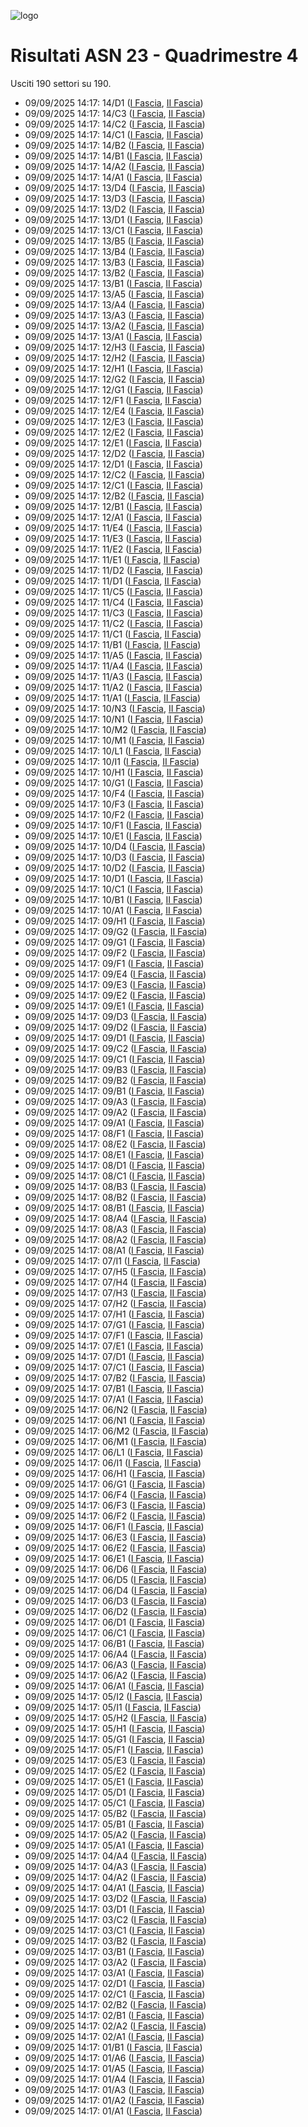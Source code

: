 ![logo](img/logo.png)

# Risultati ASN 23 - Quadrimestre 4

Usciti 190 settori su 190.

- 09/09/2025 14:17: 14/D1 ([I Fascia](https://asn23.cineca.it/pubblico/miur/esito/14%252FD1/1/4), [II Fascia](https://asn23.cineca.it/pubblico/miur/esito/14%252FD1/2/4))
- 09/09/2025 14:17: 14/C3 ([I Fascia](https://asn23.cineca.it/pubblico/miur/esito/14%252FC3/1/4), [II Fascia](https://asn23.cineca.it/pubblico/miur/esito/14%252FC3/2/4))
- 09/09/2025 14:17: 14/C2 ([I Fascia](https://asn23.cineca.it/pubblico/miur/esito/14%252FC2/1/4), [II Fascia](https://asn23.cineca.it/pubblico/miur/esito/14%252FC2/2/4))
- 09/09/2025 14:17: 14/C1 ([I Fascia](https://asn23.cineca.it/pubblico/miur/esito/14%252FC1/1/4), [II Fascia](https://asn23.cineca.it/pubblico/miur/esito/14%252FC1/2/4))
- 09/09/2025 14:17: 14/B2 ([I Fascia](https://asn23.cineca.it/pubblico/miur/esito/14%252FB2/1/4), [II Fascia](https://asn23.cineca.it/pubblico/miur/esito/14%252FB2/2/4))
- 09/09/2025 14:17: 14/B1 ([I Fascia](https://asn23.cineca.it/pubblico/miur/esito/14%252FB1/1/4), [II Fascia](https://asn23.cineca.it/pubblico/miur/esito/14%252FB1/2/4))
- 09/09/2025 14:17: 14/A2 ([I Fascia](https://asn23.cineca.it/pubblico/miur/esito/14%252FA2/1/4), [II Fascia](https://asn23.cineca.it/pubblico/miur/esito/14%252FA2/2/4))
- 09/09/2025 14:17: 14/A1 ([I Fascia](https://asn23.cineca.it/pubblico/miur/esito/14%252FA1/1/4), [II Fascia](https://asn23.cineca.it/pubblico/miur/esito/14%252FA1/2/4))
- 09/09/2025 14:17: 13/D4 ([I Fascia](https://asn23.cineca.it/pubblico/miur/esito/13%252FD4/1/4), [II Fascia](https://asn23.cineca.it/pubblico/miur/esito/13%252FD4/2/4))
- 09/09/2025 14:17: 13/D3 ([I Fascia](https://asn23.cineca.it/pubblico/miur/esito/13%252FD3/1/4), [II Fascia](https://asn23.cineca.it/pubblico/miur/esito/13%252FD3/2/4))
- 09/09/2025 14:17: 13/D2 ([I Fascia](https://asn23.cineca.it/pubblico/miur/esito/13%252FD2/1/4), [II Fascia](https://asn23.cineca.it/pubblico/miur/esito/13%252FD2/2/4))
- 09/09/2025 14:17: 13/D1 ([I Fascia](https://asn23.cineca.it/pubblico/miur/esito/13%252FD1/1/4), [II Fascia](https://asn23.cineca.it/pubblico/miur/esito/13%252FD1/2/4))
- 09/09/2025 14:17: 13/C1 ([I Fascia](https://asn23.cineca.it/pubblico/miur/esito/13%252FC1/1/4), [II Fascia](https://asn23.cineca.it/pubblico/miur/esito/13%252FC1/2/4))
- 09/09/2025 14:17: 13/B5 ([I Fascia](https://asn23.cineca.it/pubblico/miur/esito/13%252FB5/1/4), [II Fascia](https://asn23.cineca.it/pubblico/miur/esito/13%252FB5/2/4))
- 09/09/2025 14:17: 13/B4 ([I Fascia](https://asn23.cineca.it/pubblico/miur/esito/13%252FB4/1/4), [II Fascia](https://asn23.cineca.it/pubblico/miur/esito/13%252FB4/2/4))
- 09/09/2025 14:17: 13/B3 ([I Fascia](https://asn23.cineca.it/pubblico/miur/esito/13%252FB3/1/4), [II Fascia](https://asn23.cineca.it/pubblico/miur/esito/13%252FB3/2/4))
- 09/09/2025 14:17: 13/B2 ([I Fascia](https://asn23.cineca.it/pubblico/miur/esito/13%252FB2/1/4), [II Fascia](https://asn23.cineca.it/pubblico/miur/esito/13%252FB2/2/4))
- 09/09/2025 14:17: 13/B1 ([I Fascia](https://asn23.cineca.it/pubblico/miur/esito/13%252FB1/1/4), [II Fascia](https://asn23.cineca.it/pubblico/miur/esito/13%252FB1/2/4))
- 09/09/2025 14:17: 13/A5 ([I Fascia](https://asn23.cineca.it/pubblico/miur/esito/13%252FA5/1/4), [II Fascia](https://asn23.cineca.it/pubblico/miur/esito/13%252FA5/2/4))
- 09/09/2025 14:17: 13/A4 ([I Fascia](https://asn23.cineca.it/pubblico/miur/esito/13%252FA4/1/4), [II Fascia](https://asn23.cineca.it/pubblico/miur/esito/13%252FA4/2/4))
- 09/09/2025 14:17: 13/A3 ([I Fascia](https://asn23.cineca.it/pubblico/miur/esito/13%252FA3/1/4), [II Fascia](https://asn23.cineca.it/pubblico/miur/esito/13%252FA3/2/4))
- 09/09/2025 14:17: 13/A2 ([I Fascia](https://asn23.cineca.it/pubblico/miur/esito/13%252FA2/1/4), [II Fascia](https://asn23.cineca.it/pubblico/miur/esito/13%252FA2/2/4))
- 09/09/2025 14:17: 13/A1 ([I Fascia](https://asn23.cineca.it/pubblico/miur/esito/13%252FA1/1/4), [II Fascia](https://asn23.cineca.it/pubblico/miur/esito/13%252FA1/2/4))
- 09/09/2025 14:17: 12/H3 ([I Fascia](https://asn23.cineca.it/pubblico/miur/esito/12%252FH3/1/4), [II Fascia](https://asn23.cineca.it/pubblico/miur/esito/12%252FH3/2/4))
- 09/09/2025 14:17: 12/H2 ([I Fascia](https://asn23.cineca.it/pubblico/miur/esito/12%252FH2/1/4), [II Fascia](https://asn23.cineca.it/pubblico/miur/esito/12%252FH2/2/4))
- 09/09/2025 14:17: 12/H1 ([I Fascia](https://asn23.cineca.it/pubblico/miur/esito/12%252FH1/1/4), [II Fascia](https://asn23.cineca.it/pubblico/miur/esito/12%252FH1/2/4))
- 09/09/2025 14:17: 12/G2 ([I Fascia](https://asn23.cineca.it/pubblico/miur/esito/12%252FG2/1/4), [II Fascia](https://asn23.cineca.it/pubblico/miur/esito/12%252FG2/2/4))
- 09/09/2025 14:17: 12/G1 ([I Fascia](https://asn23.cineca.it/pubblico/miur/esito/12%252FG1/1/4), [II Fascia](https://asn23.cineca.it/pubblico/miur/esito/12%252FG1/2/4))
- 09/09/2025 14:17: 12/F1 ([I Fascia](https://asn23.cineca.it/pubblico/miur/esito/12%252FF1/1/4), [II Fascia](https://asn23.cineca.it/pubblico/miur/esito/12%252FF1/2/4))
- 09/09/2025 14:17: 12/E4 ([I Fascia](https://asn23.cineca.it/pubblico/miur/esito/12%252FE4/1/4), [II Fascia](https://asn23.cineca.it/pubblico/miur/esito/12%252FE4/2/4))
- 09/09/2025 14:17: 12/E3 ([I Fascia](https://asn23.cineca.it/pubblico/miur/esito/12%252FE3/1/4), [II Fascia](https://asn23.cineca.it/pubblico/miur/esito/12%252FE3/2/4))
- 09/09/2025 14:17: 12/E2 ([I Fascia](https://asn23.cineca.it/pubblico/miur/esito/12%252FE2/1/4), [II Fascia](https://asn23.cineca.it/pubblico/miur/esito/12%252FE2/2/4))
- 09/09/2025 14:17: 12/E1 ([I Fascia](https://asn23.cineca.it/pubblico/miur/esito/12%252FE1/1/4), [II Fascia](https://asn23.cineca.it/pubblico/miur/esito/12%252FE1/2/4))
- 09/09/2025 14:17: 12/D2 ([I Fascia](https://asn23.cineca.it/pubblico/miur/esito/12%252FD2/1/4), [II Fascia](https://asn23.cineca.it/pubblico/miur/esito/12%252FD2/2/4))
- 09/09/2025 14:17: 12/D1 ([I Fascia](https://asn23.cineca.it/pubblico/miur/esito/12%252FD1/1/4), [II Fascia](https://asn23.cineca.it/pubblico/miur/esito/12%252FD1/2/4))
- 09/09/2025 14:17: 12/C2 ([I Fascia](https://asn23.cineca.it/pubblico/miur/esito/12%252FC2/1/4), [II Fascia](https://asn23.cineca.it/pubblico/miur/esito/12%252FC2/2/4))
- 09/09/2025 14:17: 12/C1 ([I Fascia](https://asn23.cineca.it/pubblico/miur/esito/12%252FC1/1/4), [II Fascia](https://asn23.cineca.it/pubblico/miur/esito/12%252FC1/2/4))
- 09/09/2025 14:17: 12/B2 ([I Fascia](https://asn23.cineca.it/pubblico/miur/esito/12%252FB2/1/4), [II Fascia](https://asn23.cineca.it/pubblico/miur/esito/12%252FB2/2/4))
- 09/09/2025 14:17: 12/B1 ([I Fascia](https://asn23.cineca.it/pubblico/miur/esito/12%252FB1/1/4), [II Fascia](https://asn23.cineca.it/pubblico/miur/esito/12%252FB1/2/4))
- 09/09/2025 14:17: 12/A1 ([I Fascia](https://asn23.cineca.it/pubblico/miur/esito/12%252FA1/1/4), [II Fascia](https://asn23.cineca.it/pubblico/miur/esito/12%252FA1/2/4))
- 09/09/2025 14:17: 11/E4 ([I Fascia](https://asn23.cineca.it/pubblico/miur/esito/11%252FE4/1/4), [II Fascia](https://asn23.cineca.it/pubblico/miur/esito/11%252FE4/2/4))
- 09/09/2025 14:17: 11/E3 ([I Fascia](https://asn23.cineca.it/pubblico/miur/esito/11%252FE3/1/4), [II Fascia](https://asn23.cineca.it/pubblico/miur/esito/11%252FE3/2/4))
- 09/09/2025 14:17: 11/E2 ([I Fascia](https://asn23.cineca.it/pubblico/miur/esito/11%252FE2/1/4), [II Fascia](https://asn23.cineca.it/pubblico/miur/esito/11%252FE2/2/4))
- 09/09/2025 14:17: 11/E1 ([I Fascia](https://asn23.cineca.it/pubblico/miur/esito/11%252FE1/1/4), [II Fascia](https://asn23.cineca.it/pubblico/miur/esito/11%252FE1/2/4))
- 09/09/2025 14:17: 11/D2 ([I Fascia](https://asn23.cineca.it/pubblico/miur/esito/11%252FD2/1/4), [II Fascia](https://asn23.cineca.it/pubblico/miur/esito/11%252FD2/2/4))
- 09/09/2025 14:17: 11/D1 ([I Fascia](https://asn23.cineca.it/pubblico/miur/esito/11%252FD1/1/4), [II Fascia](https://asn23.cineca.it/pubblico/miur/esito/11%252FD1/2/4))
- 09/09/2025 14:17: 11/C5 ([I Fascia](https://asn23.cineca.it/pubblico/miur/esito/11%252FC5/1/4), [II Fascia](https://asn23.cineca.it/pubblico/miur/esito/11%252FC5/2/4))
- 09/09/2025 14:17: 11/C4 ([I Fascia](https://asn23.cineca.it/pubblico/miur/esito/11%252FC4/1/4), [II Fascia](https://asn23.cineca.it/pubblico/miur/esito/11%252FC4/2/4))
- 09/09/2025 14:17: 11/C3 ([I Fascia](https://asn23.cineca.it/pubblico/miur/esito/11%252FC3/1/4), [II Fascia](https://asn23.cineca.it/pubblico/miur/esito/11%252FC3/2/4))
- 09/09/2025 14:17: 11/C2 ([I Fascia](https://asn23.cineca.it/pubblico/miur/esito/11%252FC2/1/4), [II Fascia](https://asn23.cineca.it/pubblico/miur/esito/11%252FC2/2/4))
- 09/09/2025 14:17: 11/C1 ([I Fascia](https://asn23.cineca.it/pubblico/miur/esito/11%252FC1/1/4), [II Fascia](https://asn23.cineca.it/pubblico/miur/esito/11%252FC1/2/4))
- 09/09/2025 14:17: 11/B1 ([I Fascia](https://asn23.cineca.it/pubblico/miur/esito/11%252FB1/1/4), [II Fascia](https://asn23.cineca.it/pubblico/miur/esito/11%252FB1/2/4))
- 09/09/2025 14:17: 11/A5 ([I Fascia](https://asn23.cineca.it/pubblico/miur/esito/11%252FA5/1/4), [II Fascia](https://asn23.cineca.it/pubblico/miur/esito/11%252FA5/2/4))
- 09/09/2025 14:17: 11/A4 ([I Fascia](https://asn23.cineca.it/pubblico/miur/esito/11%252FA4/1/4), [II Fascia](https://asn23.cineca.it/pubblico/miur/esito/11%252FA4/2/4))
- 09/09/2025 14:17: 11/A3 ([I Fascia](https://asn23.cineca.it/pubblico/miur/esito/11%252FA3/1/4), [II Fascia](https://asn23.cineca.it/pubblico/miur/esito/11%252FA3/2/4))
- 09/09/2025 14:17: 11/A2 ([I Fascia](https://asn23.cineca.it/pubblico/miur/esito/11%252FA2/1/4), [II Fascia](https://asn23.cineca.it/pubblico/miur/esito/11%252FA2/2/4))
- 09/09/2025 14:17: 11/A1 ([I Fascia](https://asn23.cineca.it/pubblico/miur/esito/11%252FA1/1/4), [II Fascia](https://asn23.cineca.it/pubblico/miur/esito/11%252FA1/2/4))
- 09/09/2025 14:17: 10/N3 ([I Fascia](https://asn23.cineca.it/pubblico/miur/esito/10%252FN3/1/4), [II Fascia](https://asn23.cineca.it/pubblico/miur/esito/10%252FN3/2/4))
- 09/09/2025 14:17: 10/N1 ([I Fascia](https://asn23.cineca.it/pubblico/miur/esito/10%252FN1/1/4), [II Fascia](https://asn23.cineca.it/pubblico/miur/esito/10%252FN1/2/4))
- 09/09/2025 14:17: 10/M2 ([I Fascia](https://asn23.cineca.it/pubblico/miur/esito/10%252FM2/1/4), [II Fascia](https://asn23.cineca.it/pubblico/miur/esito/10%252FM2/2/4))
- 09/09/2025 14:17: 10/M1 ([I Fascia](https://asn23.cineca.it/pubblico/miur/esito/10%252FM1/1/4), [II Fascia](https://asn23.cineca.it/pubblico/miur/esito/10%252FM1/2/4))
- 09/09/2025 14:17: 10/L1 ([I Fascia](https://asn23.cineca.it/pubblico/miur/esito/10%252FL1/1/4), [II Fascia](https://asn23.cineca.it/pubblico/miur/esito/10%252FL1/2/4))
- 09/09/2025 14:17: 10/I1 ([I Fascia](https://asn23.cineca.it/pubblico/miur/esito/10%252FI1/1/4), [II Fascia](https://asn23.cineca.it/pubblico/miur/esito/10%252FI1/2/4))
- 09/09/2025 14:17: 10/H1 ([I Fascia](https://asn23.cineca.it/pubblico/miur/esito/10%252FH1/1/4), [II Fascia](https://asn23.cineca.it/pubblico/miur/esito/10%252FH1/2/4))
- 09/09/2025 14:17: 10/G1 ([I Fascia](https://asn23.cineca.it/pubblico/miur/esito/10%252FG1/1/4), [II Fascia](https://asn23.cineca.it/pubblico/miur/esito/10%252FG1/2/4))
- 09/09/2025 14:17: 10/F4 ([I Fascia](https://asn23.cineca.it/pubblico/miur/esito/10%252FF4/1/4), [II Fascia](https://asn23.cineca.it/pubblico/miur/esito/10%252FF4/2/4))
- 09/09/2025 14:17: 10/F3 ([I Fascia](https://asn23.cineca.it/pubblico/miur/esito/10%252FF3/1/4), [II Fascia](https://asn23.cineca.it/pubblico/miur/esito/10%252FF3/2/4))
- 09/09/2025 14:17: 10/F2 ([I Fascia](https://asn23.cineca.it/pubblico/miur/esito/10%252FF2/1/4), [II Fascia](https://asn23.cineca.it/pubblico/miur/esito/10%252FF2/2/4))
- 09/09/2025 14:17: 10/F1 ([I Fascia](https://asn23.cineca.it/pubblico/miur/esito/10%252FF1/1/4), [II Fascia](https://asn23.cineca.it/pubblico/miur/esito/10%252FF1/2/4))
- 09/09/2025 14:17: 10/E1 ([I Fascia](https://asn23.cineca.it/pubblico/miur/esito/10%252FE1/1/4), [II Fascia](https://asn23.cineca.it/pubblico/miur/esito/10%252FE1/2/4))
- 09/09/2025 14:17: 10/D4 ([I Fascia](https://asn23.cineca.it/pubblico/miur/esito/10%252FD4/1/4), [II Fascia](https://asn23.cineca.it/pubblico/miur/esito/10%252FD4/2/4))
- 09/09/2025 14:17: 10/D3 ([I Fascia](https://asn23.cineca.it/pubblico/miur/esito/10%252FD3/1/4), [II Fascia](https://asn23.cineca.it/pubblico/miur/esito/10%252FD3/2/4))
- 09/09/2025 14:17: 10/D2 ([I Fascia](https://asn23.cineca.it/pubblico/miur/esito/10%252FD2/1/4), [II Fascia](https://asn23.cineca.it/pubblico/miur/esito/10%252FD2/2/4))
- 09/09/2025 14:17: 10/D1 ([I Fascia](https://asn23.cineca.it/pubblico/miur/esito/10%252FD1/1/4), [II Fascia](https://asn23.cineca.it/pubblico/miur/esito/10%252FD1/2/4))
- 09/09/2025 14:17: 10/C1 ([I Fascia](https://asn23.cineca.it/pubblico/miur/esito/10%252FC1/1/4), [II Fascia](https://asn23.cineca.it/pubblico/miur/esito/10%252FC1/2/4))
- 09/09/2025 14:17: 10/B1 ([I Fascia](https://asn23.cineca.it/pubblico/miur/esito/10%252FB1/1/4), [II Fascia](https://asn23.cineca.it/pubblico/miur/esito/10%252FB1/2/4))
- 09/09/2025 14:17: 10/A1 ([I Fascia](https://asn23.cineca.it/pubblico/miur/esito/10%252FA1/1/4), [II Fascia](https://asn23.cineca.it/pubblico/miur/esito/10%252FA1/2/4))
- 09/09/2025 14:17: 09/H1 ([I Fascia](https://asn23.cineca.it/pubblico/miur/esito/09%252FH1/1/4), [II Fascia](https://asn23.cineca.it/pubblico/miur/esito/09%252FH1/2/4))
- 09/09/2025 14:17: 09/G2 ([I Fascia](https://asn23.cineca.it/pubblico/miur/esito/09%252FG2/1/4), [II Fascia](https://asn23.cineca.it/pubblico/miur/esito/09%252FG2/2/4))
- 09/09/2025 14:17: 09/G1 ([I Fascia](https://asn23.cineca.it/pubblico/miur/esito/09%252FG1/1/4), [II Fascia](https://asn23.cineca.it/pubblico/miur/esito/09%252FG1/2/4))
- 09/09/2025 14:17: 09/F2 ([I Fascia](https://asn23.cineca.it/pubblico/miur/esito/09%252FF2/1/4), [II Fascia](https://asn23.cineca.it/pubblico/miur/esito/09%252FF2/2/4))
- 09/09/2025 14:17: 09/F1 ([I Fascia](https://asn23.cineca.it/pubblico/miur/esito/09%252FF1/1/4), [II Fascia](https://asn23.cineca.it/pubblico/miur/esito/09%252FF1/2/4))
- 09/09/2025 14:17: 09/E4 ([I Fascia](https://asn23.cineca.it/pubblico/miur/esito/09%252FE4/1/4), [II Fascia](https://asn23.cineca.it/pubblico/miur/esito/09%252FE4/2/4))
- 09/09/2025 14:17: 09/E3 ([I Fascia](https://asn23.cineca.it/pubblico/miur/esito/09%252FE3/1/4), [II Fascia](https://asn23.cineca.it/pubblico/miur/esito/09%252FE3/2/4))
- 09/09/2025 14:17: 09/E2 ([I Fascia](https://asn23.cineca.it/pubblico/miur/esito/09%252FE2/1/4), [II Fascia](https://asn23.cineca.it/pubblico/miur/esito/09%252FE2/2/4))
- 09/09/2025 14:17: 09/E1 ([I Fascia](https://asn23.cineca.it/pubblico/miur/esito/09%252FE1/1/4), [II Fascia](https://asn23.cineca.it/pubblico/miur/esito/09%252FE1/2/4))
- 09/09/2025 14:17: 09/D3 ([I Fascia](https://asn23.cineca.it/pubblico/miur/esito/09%252FD3/1/4), [II Fascia](https://asn23.cineca.it/pubblico/miur/esito/09%252FD3/2/4))
- 09/09/2025 14:17: 09/D2 ([I Fascia](https://asn23.cineca.it/pubblico/miur/esito/09%252FD2/1/4), [II Fascia](https://asn23.cineca.it/pubblico/miur/esito/09%252FD2/2/4))
- 09/09/2025 14:17: 09/D1 ([I Fascia](https://asn23.cineca.it/pubblico/miur/esito/09%252FD1/1/4), [II Fascia](https://asn23.cineca.it/pubblico/miur/esito/09%252FD1/2/4))
- 09/09/2025 14:17: 09/C2 ([I Fascia](https://asn23.cineca.it/pubblico/miur/esito/09%252FC2/1/4), [II Fascia](https://asn23.cineca.it/pubblico/miur/esito/09%252FC2/2/4))
- 09/09/2025 14:17: 09/C1 ([I Fascia](https://asn23.cineca.it/pubblico/miur/esito/09%252FC1/1/4), [II Fascia](https://asn23.cineca.it/pubblico/miur/esito/09%252FC1/2/4))
- 09/09/2025 14:17: 09/B3 ([I Fascia](https://asn23.cineca.it/pubblico/miur/esito/09%252FB3/1/4), [II Fascia](https://asn23.cineca.it/pubblico/miur/esito/09%252FB3/2/4))
- 09/09/2025 14:17: 09/B2 ([I Fascia](https://asn23.cineca.it/pubblico/miur/esito/09%252FB2/1/4), [II Fascia](https://asn23.cineca.it/pubblico/miur/esito/09%252FB2/2/4))
- 09/09/2025 14:17: 09/B1 ([I Fascia](https://asn23.cineca.it/pubblico/miur/esito/09%252FB1/1/4), [II Fascia](https://asn23.cineca.it/pubblico/miur/esito/09%252FB1/2/4))
- 09/09/2025 14:17: 09/A3 ([I Fascia](https://asn23.cineca.it/pubblico/miur/esito/09%252FA3/1/4), [II Fascia](https://asn23.cineca.it/pubblico/miur/esito/09%252FA3/2/4))
- 09/09/2025 14:17: 09/A2 ([I Fascia](https://asn23.cineca.it/pubblico/miur/esito/09%252FA2/1/4), [II Fascia](https://asn23.cineca.it/pubblico/miur/esito/09%252FA2/2/4))
- 09/09/2025 14:17: 09/A1 ([I Fascia](https://asn23.cineca.it/pubblico/miur/esito/09%252FA1/1/4), [II Fascia](https://asn23.cineca.it/pubblico/miur/esito/09%252FA1/2/4))
- 09/09/2025 14:17: 08/F1 ([I Fascia](https://asn23.cineca.it/pubblico/miur/esito/08%252FF1/1/4), [II Fascia](https://asn23.cineca.it/pubblico/miur/esito/08%252FF1/2/4))
- 09/09/2025 14:17: 08/E2 ([I Fascia](https://asn23.cineca.it/pubblico/miur/esito/08%252FE2/1/4), [II Fascia](https://asn23.cineca.it/pubblico/miur/esito/08%252FE2/2/4))
- 09/09/2025 14:17: 08/E1 ([I Fascia](https://asn23.cineca.it/pubblico/miur/esito/08%252FE1/1/4), [II Fascia](https://asn23.cineca.it/pubblico/miur/esito/08%252FE1/2/4))
- 09/09/2025 14:17: 08/D1 ([I Fascia](https://asn23.cineca.it/pubblico/miur/esito/08%252FD1/1/4), [II Fascia](https://asn23.cineca.it/pubblico/miur/esito/08%252FD1/2/4))
- 09/09/2025 14:17: 08/C1 ([I Fascia](https://asn23.cineca.it/pubblico/miur/esito/08%252FC1/1/4), [II Fascia](https://asn23.cineca.it/pubblico/miur/esito/08%252FC1/2/4))
- 09/09/2025 14:17: 08/B3 ([I Fascia](https://asn23.cineca.it/pubblico/miur/esito/08%252FB3/1/4), [II Fascia](https://asn23.cineca.it/pubblico/miur/esito/08%252FB3/2/4))
- 09/09/2025 14:17: 08/B2 ([I Fascia](https://asn23.cineca.it/pubblico/miur/esito/08%252FB2/1/4), [II Fascia](https://asn23.cineca.it/pubblico/miur/esito/08%252FB2/2/4))
- 09/09/2025 14:17: 08/B1 ([I Fascia](https://asn23.cineca.it/pubblico/miur/esito/08%252FB1/1/4), [II Fascia](https://asn23.cineca.it/pubblico/miur/esito/08%252FB1/2/4))
- 09/09/2025 14:17: 08/A4 ([I Fascia](https://asn23.cineca.it/pubblico/miur/esito/08%252FA4/1/4), [II Fascia](https://asn23.cineca.it/pubblico/miur/esito/08%252FA4/2/4))
- 09/09/2025 14:17: 08/A3 ([I Fascia](https://asn23.cineca.it/pubblico/miur/esito/08%252FA3/1/4), [II Fascia](https://asn23.cineca.it/pubblico/miur/esito/08%252FA3/2/4))
- 09/09/2025 14:17: 08/A2 ([I Fascia](https://asn23.cineca.it/pubblico/miur/esito/08%252FA2/1/4), [II Fascia](https://asn23.cineca.it/pubblico/miur/esito/08%252FA2/2/4))
- 09/09/2025 14:17: 08/A1 ([I Fascia](https://asn23.cineca.it/pubblico/miur/esito/08%252FA1/1/4), [II Fascia](https://asn23.cineca.it/pubblico/miur/esito/08%252FA1/2/4))
- 09/09/2025 14:17: 07/I1 ([I Fascia](https://asn23.cineca.it/pubblico/miur/esito/07%252FI1/1/4), [II Fascia](https://asn23.cineca.it/pubblico/miur/esito/07%252FI1/2/4))
- 09/09/2025 14:17: 07/H5 ([I Fascia](https://asn23.cineca.it/pubblico/miur/esito/07%252FH5/1/4), [II Fascia](https://asn23.cineca.it/pubblico/miur/esito/07%252FH5/2/4))
- 09/09/2025 14:17: 07/H4 ([I Fascia](https://asn23.cineca.it/pubblico/miur/esito/07%252FH4/1/4), [II Fascia](https://asn23.cineca.it/pubblico/miur/esito/07%252FH4/2/4))
- 09/09/2025 14:17: 07/H3 ([I Fascia](https://asn23.cineca.it/pubblico/miur/esito/07%252FH3/1/4), [II Fascia](https://asn23.cineca.it/pubblico/miur/esito/07%252FH3/2/4))
- 09/09/2025 14:17: 07/H2 ([I Fascia](https://asn23.cineca.it/pubblico/miur/esito/07%252FH2/1/4), [II Fascia](https://asn23.cineca.it/pubblico/miur/esito/07%252FH2/2/4))
- 09/09/2025 14:17: 07/H1 ([I Fascia](https://asn23.cineca.it/pubblico/miur/esito/07%252FH1/1/4), [II Fascia](https://asn23.cineca.it/pubblico/miur/esito/07%252FH1/2/4))
- 09/09/2025 14:17: 07/G1 ([I Fascia](https://asn23.cineca.it/pubblico/miur/esito/07%252FG1/1/4), [II Fascia](https://asn23.cineca.it/pubblico/miur/esito/07%252FG1/2/4))
- 09/09/2025 14:17: 07/F1 ([I Fascia](https://asn23.cineca.it/pubblico/miur/esito/07%252FF1/1/4), [II Fascia](https://asn23.cineca.it/pubblico/miur/esito/07%252FF1/2/4))
- 09/09/2025 14:17: 07/E1 ([I Fascia](https://asn23.cineca.it/pubblico/miur/esito/07%252FE1/1/4), [II Fascia](https://asn23.cineca.it/pubblico/miur/esito/07%252FE1/2/4))
- 09/09/2025 14:17: 07/D1 ([I Fascia](https://asn23.cineca.it/pubblico/miur/esito/07%252FD1/1/4), [II Fascia](https://asn23.cineca.it/pubblico/miur/esito/07%252FD1/2/4))
- 09/09/2025 14:17: 07/C1 ([I Fascia](https://asn23.cineca.it/pubblico/miur/esito/07%252FC1/1/4), [II Fascia](https://asn23.cineca.it/pubblico/miur/esito/07%252FC1/2/4))
- 09/09/2025 14:17: 07/B2 ([I Fascia](https://asn23.cineca.it/pubblico/miur/esito/07%252FB2/1/4), [II Fascia](https://asn23.cineca.it/pubblico/miur/esito/07%252FB2/2/4))
- 09/09/2025 14:17: 07/B1 ([I Fascia](https://asn23.cineca.it/pubblico/miur/esito/07%252FB1/1/4), [II Fascia](https://asn23.cineca.it/pubblico/miur/esito/07%252FB1/2/4))
- 09/09/2025 14:17: 07/A1 ([I Fascia](https://asn23.cineca.it/pubblico/miur/esito/07%252FA1/1/4), [II Fascia](https://asn23.cineca.it/pubblico/miur/esito/07%252FA1/2/4))
- 09/09/2025 14:17: 06/N2 ([I Fascia](https://asn23.cineca.it/pubblico/miur/esito/06%252FN2/1/4), [II Fascia](https://asn23.cineca.it/pubblico/miur/esito/06%252FN2/2/4))
- 09/09/2025 14:17: 06/N1 ([I Fascia](https://asn23.cineca.it/pubblico/miur/esito/06%252FN1/1/4), [II Fascia](https://asn23.cineca.it/pubblico/miur/esito/06%252FN1/2/4))
- 09/09/2025 14:17: 06/M2 ([I Fascia](https://asn23.cineca.it/pubblico/miur/esito/06%252FM2/1/4), [II Fascia](https://asn23.cineca.it/pubblico/miur/esito/06%252FM2/2/4))
- 09/09/2025 14:17: 06/M1 ([I Fascia](https://asn23.cineca.it/pubblico/miur/esito/06%252FM1/1/4), [II Fascia](https://asn23.cineca.it/pubblico/miur/esito/06%252FM1/2/4))
- 09/09/2025 14:17: 06/L1 ([I Fascia](https://asn23.cineca.it/pubblico/miur/esito/06%252FL1/1/4), [II Fascia](https://asn23.cineca.it/pubblico/miur/esito/06%252FL1/2/4))
- 09/09/2025 14:17: 06/I1 ([I Fascia](https://asn23.cineca.it/pubblico/miur/esito/06%252FI1/1/4), [II Fascia](https://asn23.cineca.it/pubblico/miur/esito/06%252FI1/2/4))
- 09/09/2025 14:17: 06/H1 ([I Fascia](https://asn23.cineca.it/pubblico/miur/esito/06%252FH1/1/4), [II Fascia](https://asn23.cineca.it/pubblico/miur/esito/06%252FH1/2/4))
- 09/09/2025 14:17: 06/G1 ([I Fascia](https://asn23.cineca.it/pubblico/miur/esito/06%252FG1/1/4), [II Fascia](https://asn23.cineca.it/pubblico/miur/esito/06%252FG1/2/4))
- 09/09/2025 14:17: 06/F4 ([I Fascia](https://asn23.cineca.it/pubblico/miur/esito/06%252FF4/1/4), [II Fascia](https://asn23.cineca.it/pubblico/miur/esito/06%252FF4/2/4))
- 09/09/2025 14:17: 06/F3 ([I Fascia](https://asn23.cineca.it/pubblico/miur/esito/06%252FF3/1/4), [II Fascia](https://asn23.cineca.it/pubblico/miur/esito/06%252FF3/2/4))
- 09/09/2025 14:17: 06/F2 ([I Fascia](https://asn23.cineca.it/pubblico/miur/esito/06%252FF2/1/4), [II Fascia](https://asn23.cineca.it/pubblico/miur/esito/06%252FF2/2/4))
- 09/09/2025 14:17: 06/F1 ([I Fascia](https://asn23.cineca.it/pubblico/miur/esito/06%252FF1/1/4), [II Fascia](https://asn23.cineca.it/pubblico/miur/esito/06%252FF1/2/4))
- 09/09/2025 14:17: 06/E3 ([I Fascia](https://asn23.cineca.it/pubblico/miur/esito/06%252FE3/1/4), [II Fascia](https://asn23.cineca.it/pubblico/miur/esito/06%252FE3/2/4))
- 09/09/2025 14:17: 06/E2 ([I Fascia](https://asn23.cineca.it/pubblico/miur/esito/06%252FE2/1/4), [II Fascia](https://asn23.cineca.it/pubblico/miur/esito/06%252FE2/2/4))
- 09/09/2025 14:17: 06/E1 ([I Fascia](https://asn23.cineca.it/pubblico/miur/esito/06%252FE1/1/4), [II Fascia](https://asn23.cineca.it/pubblico/miur/esito/06%252FE1/2/4))
- 09/09/2025 14:17: 06/D6 ([I Fascia](https://asn23.cineca.it/pubblico/miur/esito/06%252FD6/1/4), [II Fascia](https://asn23.cineca.it/pubblico/miur/esito/06%252FD6/2/4))
- 09/09/2025 14:17: 06/D5 ([I Fascia](https://asn23.cineca.it/pubblico/miur/esito/06%252FD5/1/4), [II Fascia](https://asn23.cineca.it/pubblico/miur/esito/06%252FD5/2/4))
- 09/09/2025 14:17: 06/D4 ([I Fascia](https://asn23.cineca.it/pubblico/miur/esito/06%252FD4/1/4), [II Fascia](https://asn23.cineca.it/pubblico/miur/esito/06%252FD4/2/4))
- 09/09/2025 14:17: 06/D3 ([I Fascia](https://asn23.cineca.it/pubblico/miur/esito/06%252FD3/1/4), [II Fascia](https://asn23.cineca.it/pubblico/miur/esito/06%252FD3/2/4))
- 09/09/2025 14:17: 06/D2 ([I Fascia](https://asn23.cineca.it/pubblico/miur/esito/06%252FD2/1/4), [II Fascia](https://asn23.cineca.it/pubblico/miur/esito/06%252FD2/2/4))
- 09/09/2025 14:17: 06/D1 ([I Fascia](https://asn23.cineca.it/pubblico/miur/esito/06%252FD1/1/4), [II Fascia](https://asn23.cineca.it/pubblico/miur/esito/06%252FD1/2/4))
- 09/09/2025 14:17: 06/C1 ([I Fascia](https://asn23.cineca.it/pubblico/miur/esito/06%252FC1/1/4), [II Fascia](https://asn23.cineca.it/pubblico/miur/esito/06%252FC1/2/4))
- 09/09/2025 14:17: 06/B1 ([I Fascia](https://asn23.cineca.it/pubblico/miur/esito/06%252FB1/1/4), [II Fascia](https://asn23.cineca.it/pubblico/miur/esito/06%252FB1/2/4))
- 09/09/2025 14:17: 06/A4 ([I Fascia](https://asn23.cineca.it/pubblico/miur/esito/06%252FA4/1/4), [II Fascia](https://asn23.cineca.it/pubblico/miur/esito/06%252FA4/2/4))
- 09/09/2025 14:17: 06/A3 ([I Fascia](https://asn23.cineca.it/pubblico/miur/esito/06%252FA3/1/4), [II Fascia](https://asn23.cineca.it/pubblico/miur/esito/06%252FA3/2/4))
- 09/09/2025 14:17: 06/A2 ([I Fascia](https://asn23.cineca.it/pubblico/miur/esito/06%252FA2/1/4), [II Fascia](https://asn23.cineca.it/pubblico/miur/esito/06%252FA2/2/4))
- 09/09/2025 14:17: 06/A1 ([I Fascia](https://asn23.cineca.it/pubblico/miur/esito/06%252FA1/1/4), [II Fascia](https://asn23.cineca.it/pubblico/miur/esito/06%252FA1/2/4))
- 09/09/2025 14:17: 05/I2 ([I Fascia](https://asn23.cineca.it/pubblico/miur/esito/05%252FI2/1/4), [II Fascia](https://asn23.cineca.it/pubblico/miur/esito/05%252FI2/2/4))
- 09/09/2025 14:17: 05/I1 ([I Fascia](https://asn23.cineca.it/pubblico/miur/esito/05%252FI1/1/4), [II Fascia](https://asn23.cineca.it/pubblico/miur/esito/05%252FI1/2/4))
- 09/09/2025 14:17: 05/H2 ([I Fascia](https://asn23.cineca.it/pubblico/miur/esito/05%252FH2/1/4), [II Fascia](https://asn23.cineca.it/pubblico/miur/esito/05%252FH2/2/4))
- 09/09/2025 14:17: 05/H1 ([I Fascia](https://asn23.cineca.it/pubblico/miur/esito/05%252FH1/1/4), [II Fascia](https://asn23.cineca.it/pubblico/miur/esito/05%252FH1/2/4))
- 09/09/2025 14:17: 05/G1 ([I Fascia](https://asn23.cineca.it/pubblico/miur/esito/05%252FG1/1/4), [II Fascia](https://asn23.cineca.it/pubblico/miur/esito/05%252FG1/2/4))
- 09/09/2025 14:17: 05/F1 ([I Fascia](https://asn23.cineca.it/pubblico/miur/esito/05%252FF1/1/4), [II Fascia](https://asn23.cineca.it/pubblico/miur/esito/05%252FF1/2/4))
- 09/09/2025 14:17: 05/E3 ([I Fascia](https://asn23.cineca.it/pubblico/miur/esito/05%252FE3/1/4), [II Fascia](https://asn23.cineca.it/pubblico/miur/esito/05%252FE3/2/4))
- 09/09/2025 14:17: 05/E2 ([I Fascia](https://asn23.cineca.it/pubblico/miur/esito/05%252FE2/1/4), [II Fascia](https://asn23.cineca.it/pubblico/miur/esito/05%252FE2/2/4))
- 09/09/2025 14:17: 05/E1 ([I Fascia](https://asn23.cineca.it/pubblico/miur/esito/05%252FE1/1/4), [II Fascia](https://asn23.cineca.it/pubblico/miur/esito/05%252FE1/2/4))
- 09/09/2025 14:17: 05/D1 ([I Fascia](https://asn23.cineca.it/pubblico/miur/esito/05%252FD1/1/4), [II Fascia](https://asn23.cineca.it/pubblico/miur/esito/05%252FD1/2/4))
- 09/09/2025 14:17: 05/C1 ([I Fascia](https://asn23.cineca.it/pubblico/miur/esito/05%252FC1/1/4), [II Fascia](https://asn23.cineca.it/pubblico/miur/esito/05%252FC1/2/4))
- 09/09/2025 14:17: 05/B2 ([I Fascia](https://asn23.cineca.it/pubblico/miur/esito/05%252FB2/1/4), [II Fascia](https://asn23.cineca.it/pubblico/miur/esito/05%252FB2/2/4))
- 09/09/2025 14:17: 05/B1 ([I Fascia](https://asn23.cineca.it/pubblico/miur/esito/05%252FB1/1/4), [II Fascia](https://asn23.cineca.it/pubblico/miur/esito/05%252FB1/2/4))
- 09/09/2025 14:17: 05/A2 ([I Fascia](https://asn23.cineca.it/pubblico/miur/esito/05%252FA2/1/4), [II Fascia](https://asn23.cineca.it/pubblico/miur/esito/05%252FA2/2/4))
- 09/09/2025 14:17: 05/A1 ([I Fascia](https://asn23.cineca.it/pubblico/miur/esito/05%252FA1/1/4), [II Fascia](https://asn23.cineca.it/pubblico/miur/esito/05%252FA1/2/4))
- 09/09/2025 14:17: 04/A4 ([I Fascia](https://asn23.cineca.it/pubblico/miur/esito/04%252FA4/1/4), [II Fascia](https://asn23.cineca.it/pubblico/miur/esito/04%252FA4/2/4))
- 09/09/2025 14:17: 04/A3 ([I Fascia](https://asn23.cineca.it/pubblico/miur/esito/04%252FA3/1/4), [II Fascia](https://asn23.cineca.it/pubblico/miur/esito/04%252FA3/2/4))
- 09/09/2025 14:17: 04/A2 ([I Fascia](https://asn23.cineca.it/pubblico/miur/esito/04%252FA2/1/4), [II Fascia](https://asn23.cineca.it/pubblico/miur/esito/04%252FA2/2/4))
- 09/09/2025 14:17: 04/A1 ([I Fascia](https://asn23.cineca.it/pubblico/miur/esito/04%252FA1/1/4), [II Fascia](https://asn23.cineca.it/pubblico/miur/esito/04%252FA1/2/4))
- 09/09/2025 14:17: 03/D2 ([I Fascia](https://asn23.cineca.it/pubblico/miur/esito/03%252FD2/1/4), [II Fascia](https://asn23.cineca.it/pubblico/miur/esito/03%252FD2/2/4))
- 09/09/2025 14:17: 03/D1 ([I Fascia](https://asn23.cineca.it/pubblico/miur/esito/03%252FD1/1/4), [II Fascia](https://asn23.cineca.it/pubblico/miur/esito/03%252FD1/2/4))
- 09/09/2025 14:17: 03/C2 ([I Fascia](https://asn23.cineca.it/pubblico/miur/esito/03%252FC2/1/4), [II Fascia](https://asn23.cineca.it/pubblico/miur/esito/03%252FC2/2/4))
- 09/09/2025 14:17: 03/C1 ([I Fascia](https://asn23.cineca.it/pubblico/miur/esito/03%252FC1/1/4), [II Fascia](https://asn23.cineca.it/pubblico/miur/esito/03%252FC1/2/4))
- 09/09/2025 14:17: 03/B2 ([I Fascia](https://asn23.cineca.it/pubblico/miur/esito/03%252FB2/1/4), [II Fascia](https://asn23.cineca.it/pubblico/miur/esito/03%252FB2/2/4))
- 09/09/2025 14:17: 03/B1 ([I Fascia](https://asn23.cineca.it/pubblico/miur/esito/03%252FB1/1/4), [II Fascia](https://asn23.cineca.it/pubblico/miur/esito/03%252FB1/2/4))
- 09/09/2025 14:17: 03/A2 ([I Fascia](https://asn23.cineca.it/pubblico/miur/esito/03%252FA2/1/4), [II Fascia](https://asn23.cineca.it/pubblico/miur/esito/03%252FA2/2/4))
- 09/09/2025 14:17: 03/A1 ([I Fascia](https://asn23.cineca.it/pubblico/miur/esito/03%252FA1/1/4), [II Fascia](https://asn23.cineca.it/pubblico/miur/esito/03%252FA1/2/4))
- 09/09/2025 14:17: 02/D1 ([I Fascia](https://asn23.cineca.it/pubblico/miur/esito/02%252FD1/1/4), [II Fascia](https://asn23.cineca.it/pubblico/miur/esito/02%252FD1/2/4))
- 09/09/2025 14:17: 02/C1 ([I Fascia](https://asn23.cineca.it/pubblico/miur/esito/02%252FC1/1/4), [II Fascia](https://asn23.cineca.it/pubblico/miur/esito/02%252FC1/2/4))
- 09/09/2025 14:17: 02/B2 ([I Fascia](https://asn23.cineca.it/pubblico/miur/esito/02%252FB2/1/4), [II Fascia](https://asn23.cineca.it/pubblico/miur/esito/02%252FB2/2/4))
- 09/09/2025 14:17: 02/B1 ([I Fascia](https://asn23.cineca.it/pubblico/miur/esito/02%252FB1/1/4), [II Fascia](https://asn23.cineca.it/pubblico/miur/esito/02%252FB1/2/4))
- 09/09/2025 14:17: 02/A2 ([I Fascia](https://asn23.cineca.it/pubblico/miur/esito/02%252FA2/1/4), [II Fascia](https://asn23.cineca.it/pubblico/miur/esito/02%252FA2/2/4))
- 09/09/2025 14:17: 02/A1 ([I Fascia](https://asn23.cineca.it/pubblico/miur/esito/02%252FA1/1/4), [II Fascia](https://asn23.cineca.it/pubblico/miur/esito/02%252FA1/2/4))
- 09/09/2025 14:17: 01/B1 ([I Fascia](https://asn23.cineca.it/pubblico/miur/esito/01%252FB1/1/4), [II Fascia](https://asn23.cineca.it/pubblico/miur/esito/01%252FB1/2/4))
- 09/09/2025 14:17: 01/A6 ([I Fascia](https://asn23.cineca.it/pubblico/miur/esito/01%252FA6/1/4), [II Fascia](https://asn23.cineca.it/pubblico/miur/esito/01%252FA6/2/4))
- 09/09/2025 14:17: 01/A5 ([I Fascia](https://asn23.cineca.it/pubblico/miur/esito/01%252FA5/1/4), [II Fascia](https://asn23.cineca.it/pubblico/miur/esito/01%252FA5/2/4))
- 09/09/2025 14:17: 01/A4 ([I Fascia](https://asn23.cineca.it/pubblico/miur/esito/01%252FA4/1/4), [II Fascia](https://asn23.cineca.it/pubblico/miur/esito/01%252FA4/2/4))
- 09/09/2025 14:17: 01/A3 ([I Fascia](https://asn23.cineca.it/pubblico/miur/esito/01%252FA3/1/4), [II Fascia](https://asn23.cineca.it/pubblico/miur/esito/01%252FA3/2/4))
- 09/09/2025 14:17: 01/A2 ([I Fascia](https://asn23.cineca.it/pubblico/miur/esito/01%252FA2/1/4), [II Fascia](https://asn23.cineca.it/pubblico/miur/esito/01%252FA2/2/4))
- 09/09/2025 14:17: 01/A1 ([I Fascia](https://asn23.cineca.it/pubblico/miur/esito/01%252FA1/1/4), [II Fascia](https://asn23.cineca.it/pubblico/miur/esito/01%252FA1/2/4))
